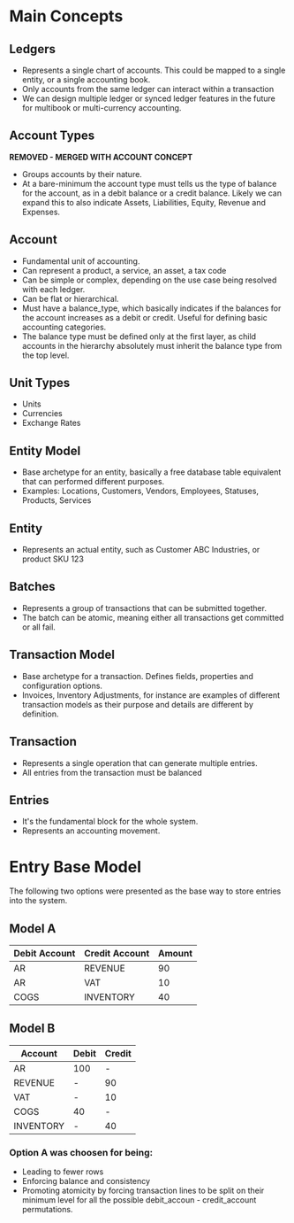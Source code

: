 # Main Concepts

## Ledgers
* Represents a single chart of accounts. This could be mapped to a single entity, or a single accounting book.
* Only accounts from the same ledger can interact within a transaction
* We can design multiple ledger or synced ledger features in the future for multibook or multi-currency accounting.

## Account Types
**REMOVED - MERGED WITH ACCOUNT CONCEPT**
* Groups accounts by their nature.
* At a bare-minimum the account type must tells us the type of balance for the account, as in a debit balance or a credit balance. Likely we can expand this to also indicate Assets, Liabilities, Equity, Revenue and Expenses.

## Account
* Fundamental unit of accounting.
* Can represent a product, a service, an asset, a tax code
* Can be simple or complex, depending on the use case being resolved with each ledger.
* Can be flat or hierarchical.
* Must have a balance_type, which basically indicates if the balances for the account increases as a debit or credit. Useful for defining basic accounting categories.
* The balance type must be defined only at the first layer, as child accounts in the hierarchy absolutely must inherit the balance type from the top level.

## Unit Types
* Units
* Currencies
* Exchange Rates

## Entity Model
* Base archetype for an entity, basically a free database table equivalent that can performed different purposes.
* Examples: Locations, Customers, Vendors, Employees, Statuses, Products, Services

## Entity
* Represents an actual entity, such as Customer ABC Industries, or product SKU 123

## Batches
* Represents a group of transactions that can be submitted together.
* The batch can be atomic, meaning either all transactions get committed or all fail.

## Transaction Model
* Base archetype for a transaction. Defines fields, properties and configuration options. 
* Invoices, Inventory Adjustments, for instance are examples of different transaction models as their purpose and details are different by definition.

## Transaction
* Represents a single operation that can generate multiple entries.
* All entries from the transaction must be balanced

## Entries
* It's the fundamental block for the whole system.
* Represents an accounting movement.


# Entry Base Model

The following two options were presented as the base way to store entries into the system.

## Model A

| Debit Account | Credit Account | Amount |
|---|---|---|
| AR | REVENUE | 90 |
| AR | VAT | 10 |
| COGS | INVENTORY | 40 |

## Model B

| Account | Debit | Credit |
|---|---|---|
| AR |100 |- |
| REVENUE |- |90 |
| VAT | -|10 |
| COGS |40 |- |
| INVENTORY |- |40 |

### Option A was choosen for being:

* Leading to fewer rows
* Enforcing balance and consistency
* Promoting atomicity by forcing transaction lines to be split on their minimum level for all the possible debit_accoun - credit_account permutations.